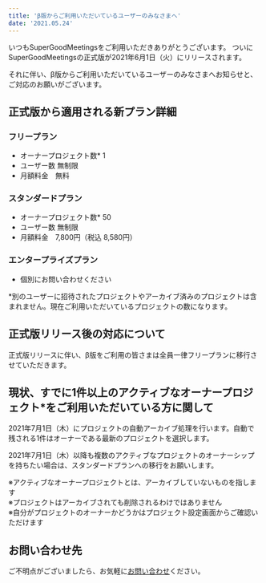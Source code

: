 ```yaml
---
title: 'β版からご利用いただいているユーザーのみなさまへ'
date: '2021.05.24'
---
```


いつもSuperGoodMeetingsをご利用いただきありがとうございます。
ついにSuperGoodMeetingsの正式版が2021年6月1日（火）にリリースされます。

それに伴い、β版からご利用いただいているユーザーのみなさまへお知らせと、ご対応のお願いがございます。
  

## 正式版から適用される新プラン詳細

### フリープラン
- オーナープロジェクト数* 1
- ユーザー数 無制限
- 月額料金　無料  

### スタンダードプラン
- オーナープロジェクト数* 50
- ユーザー数 無制限
- 月額料金　7,800円（税込 8,580円） 

### エンタープライズプラン
- 個別にお問い合わせください  

*別のユーザーに招待されたプロジェクトやアーカイブ済みのプロジェクトは含まれません。現在ご利用いただいているプロジェクトの数になります。

## 正式版リリース後の対応について
正式版リリースに伴い、β版をご利用の皆さまは全員一律フリープランに移行させていただきます。

## 現状、すでに1件以上のアクティブなオーナープロジェクト*をご利用いただいている方に関して
2021年7月1日（木）にプロジェクトの自動アーカイブ処理を行います。自動で残される1件はオーナーである最新のプロジェクトを選択します。

2021年7月1日（木）以降も複数のアクティブなプロジェクトのオーナーシップを持ちたい場合は、スタンダードプランへの移行をお願いします。

※アクティブなオーナープロジェクトとは、アーカイブしていないものを指します  
※プロジェクトはアーカイブされても削除されるわけではありません  
※自分がプロジェクトのオーナーかどうかはプロジェクト設定画面からご確認いただけます  


## お問い合わせ先
ご不明点がございましたら、お気軽に[お問い合わせ](https://docs.google.com/forms/d/e/1FAIpQLSfc2sXdcxDEz5Boi08Vymj7EtGeZAsCSljg6bBB0g1d9Aea0g/viewform)ください。  
